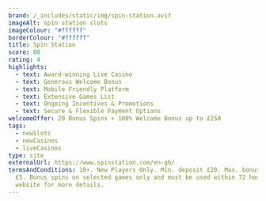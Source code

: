 ```yaml
---
brand: /_includes/static/img/spin-station.avif
imageAlt: spin station slots
imageColour: "#ffffff"
borderColour: "#ffffff"
title: Spin Station
score: 80
rating: 4
highlights:
  - text: Award-winning Live Casino
  - text: Generous Welcome Bonus
  - text: Mobile Friendly Platform
  - text: Extensive Games List
  - text: Ongoing Incentives & Promotions
  - text: Secure & Flexible Payment Options
welcomeOffer: 20 Bonus Spins + 100% Welcome Bonus up to £250
tags:
  - newSlots
  - newCasinos
  - liveCasinos
type: site
externalUrl: https://www.spinstation.com/en-gb/
termsAndConditions: 18+. New Players Only. Min. deposit £20. Max. bonus bet is
  £5. Bonus spins on selected games only and must be used within 72 hours. See
  website for more details.
---
```

